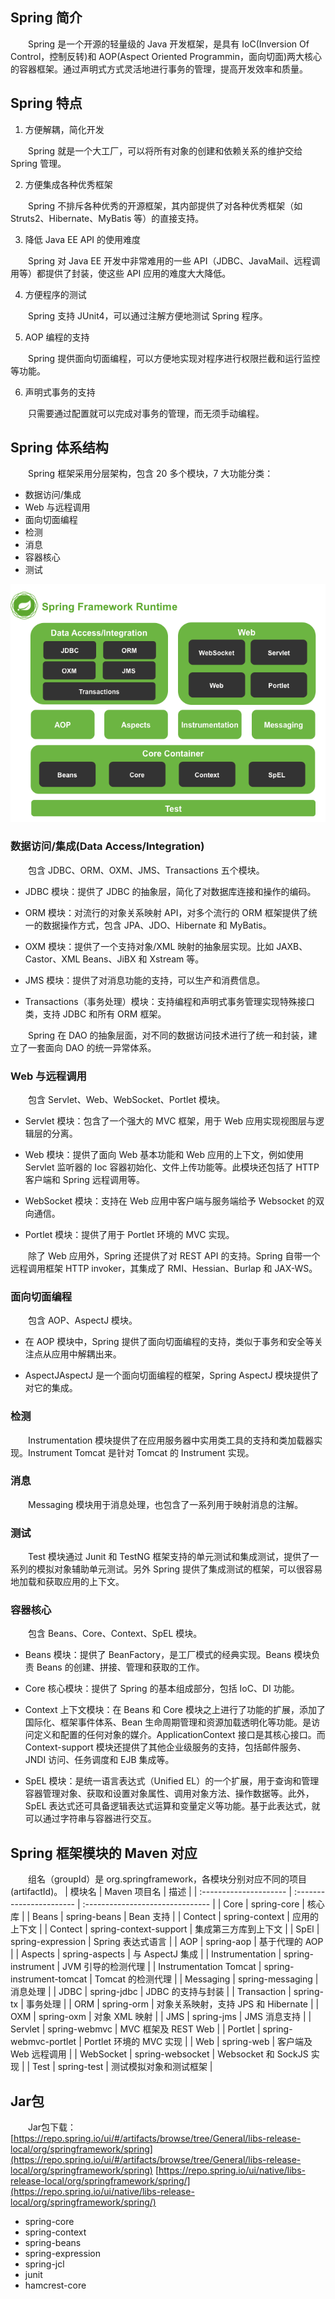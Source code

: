## Spring 简介

&emsp;&emsp;Spring 是一个开源的轻量级的 Java 开发框架，是具有 IoC(Inversion Of Control，控制反转)和 AOP(Aspect Oriented Programmin，面向切面)两大核心的容器框架。通过声明式方式灵活地进行事务的管理，提高开发效率和质量。

## Spring 特点

1. 方便解耦，简化开发

&emsp;&emsp;Spring 就是一个大工厂，可以将所有对象的创建和依赖关系的维护交给 Spring 管理。

2. 方便集成各种优秀框架

&emsp;&emsp;Spring 不排斥各种优秀的开源框架，其内部提供了对各种优秀框架（如 Struts2、Hibernate、MyBatis 等）的直接支持。

3. 降低 Java EE API 的使用难度

&emsp;&emsp;Spring 对 Java EE 开发中非常难用的一些 API（JDBC、JavaMail、远程调用等）都提供了封装，使这些 API 应用的难度大大降低。

4. 方便程序的测试

&emsp;&emsp;Spring 支持 JUnit4，可以通过注解方便地测试 Spring 程序。

5. AOP 编程的支持

&emsp;&emsp;Spring 提供面向切面编程，可以方便地实现对程序进行权限拦截和运行监控等功能。

6. 声明式事务的支持

&emsp;&emsp;只需要通过配置就可以完成对事务的管理，而无须手动编程。

## Spring 体系结构

&emsp;&emsp;Spring 框架采用分层架构，包含 20 多个模块，7 大功能分类：

- 数据访问/集成
- Web 与远程调用
- 面向切面编程
- 检测
- 消息
- 容器核心
- 测试

![spring体系结构](./img/spring_system.gif)

### 数据访问/集成(Data Access/Integration)

&emsp;&emsp;包含 JDBC、ORM、OXM、JMS、Transactions 五个模块。

- JDBC 模块：提供了 JDBC 的抽象层，简化了对数据库连接和操作的编码。

- ORM 模块：对流行的对象关系映射 API，对多个流行的 ORM 框架提供了统一的数据操作方式，包含 JPA、JDO、Hibernate 和 MyBatis。

- OXM 模块：提供了一个支持对象/XML 映射的抽象层实现。比如 JAXB、Castor、XML Beans、JiBX 和 Xstream 等。

- JMS 模块：提供了对消息功能的支持，可以生产和消费信息。

- Transactions（事务处理）模块：支持编程和声明式事务管理实现特殊接口类，支持 JDBC 和所有 ORM 框架。

&emsp;&emsp;Spring 在 DAO 的抽象层面，对不同的数据访问技术进行了统一和封装，建立了一套面向 DAO 的统一异常体系。

### Web 与远程调用

&emsp;&emsp;包含 Servlet、Web、WebSocket、Portlet 模块。

- Servlet 模块：包含了一个强大的 MVC 框架，用于 Web 应用实现视图层与逻辑层的分离。

- Web 模块：提供了面向 Web 基本功能和 Web 应用的上下文，例如使用 Servlet 监听器的 Ioc 容器初始化、文件上传功能等。此模块还包括了 HTTP 客户端和 Spring 远程调用等。

- WebSocket 模块：支持在 Web 应用中客户端与服务端给予 Websocket 的双向通信。

- Portlet 模块：提供了用于 Portlet 环境的 MVC 实现。

&emsp;&emsp;除了 Web 应用外，Spring 还提供了对 REST API 的支持。Spring 自带一个远程调用框架 HTTP invoker，其集成了 RMI、Hessian、Burlap 和 JAX-WS。

### 面向切面编程

&emsp;&emsp;包含 AOP、AspectJ 模块。

- 在 AOP 模块中，Spring 提供了面向切面编程的支持，类似于事务和安全等关注点从应用中解耦出来。

- AspectJAspectJ 是一个面向切面编程的框架，Spring AspectJ 模块提供了对它的集成。

### 检测

&emsp;&emsp;Instrumentation 模块提供了在应用服务器中实用类工具的支持和类加载器实现。Instrument Tomcat 是针对 Tomcat 的 Instrument 实现。

### 消息

&emsp;&emsp;Messaging 模块用于消息处理，也包含了一系列用于映射消息的注解。

### 测试

&emsp;&emsp;Test 模块通过 Junit 和 TestNG 框架支持的单元测试和集成测试，提供了一系列的模拟对象辅助单元测试。另外 Spring 提供了集成测试的框架，可以很容易地加载和获取应用的上下文。

### 容器核心

&emsp;&emsp;包含 Beans、Core、Context、SpEL 模块。

- Beans 模块：提供了 BeanFactory，是工厂模式的经典实现。Beans 模块负责 Beans 的创建、拼接、管理和获取的工作。

- Core 核心模块：提供了 Spring 的基本组成部分，包括 IoC、DI 功能。

- Context 上下文模块：在 Beans 和 Core 模块之上进行了功能的扩展，添加了国际化、框架事件体系、Bean 生命周期管理和资源加载透明化等功能。是访问定义和配置的任何对象的媒介。ApplicationContext 接口是其核心接口。而 Context-support 模块还提供了其他企业级服务的支持，包括邮件服务、JNDI 访问、任务调度和 EJB 集成等。

- SpEL 模块：是统一语言表达式（Unified EL）的一个扩展，用于查询和管理容器管理对象、获取和设置对象属性、调用对象方法、操作数据等。此外，SpEL 表达式还可具备逻辑表达式运算和变量定义等功能。基于此表达式，就可以通过字符串与容器进行交互。

## Spring 框架模块的 Maven 对应

&emsp;&emsp;组名（groupId）是 org.springframework，各模块分别对应不同的项目(artifactId)。
| 模块名 | Maven 项目名 | 描述 |
| :--------------------- | :----------------------- | :------------------------------- |
| Core | spring-core | 核心库 |
| Beans | spring-beans | Bean 支持 |
| Contect | spring-context | 应用的上下文 |
| Contect | spring-context-support | 集成第三方库到上下文 |
| SpEl | spring-expression | Spring 表达式语言 |
| AOP | spring-aop | 基于代理的 AOP |
| Aspects | spring-aspects | 与 AspectJ 集成 |
| Instrumentation | spring-instrument | JVM 引导的检测代理 |
| Instrumentation Tomcat | spring-instrument-tomcat | Tomcat 的检测代理 |
| Messaging | spring-messaging | 消息处理 |
| JDBC | spring-jdbc | JDBC 的支持与封装 |
| Transaction | spring-tx | 事务处理 |
| ORM | spring-orm | 对象关系映射，支持 JPS 和 Hibernate |
| OXM | spring-oxm | 对象 XML 映射 |
| JMS | spring-jms | JMS 消息支持 |
| Servlet | spring-webmvc | MVC 框架及 REST Web |
| Portlet | spring-webmvc-portlet | Portlet 环境的 MVC 实现 |
| Web | spring-web | 客户端及 Web 远程调用 |
| WebSocket | spring-websocket | Websocket 和 SockJS 实现 |
| Test | spring-test | 测试模拟对象和测试框架 |

## Jar包
&emsp;&emsp;Jar包下载：
[https://repo.spring.io/ui/#/artifacts/browse/tree/General/libs-release-local/org/springframework/spring](https://repo.spring.io/ui/#/artifacts/browse/tree/General/libs-release-local/org/springframework/spring)
[https://repo.spring.io/ui/native/libs-release-local/org/springframework/spring/](https://repo.spring.io/ui/native/libs-release-local/org/springframework/spring/)

* spring-core
* spring-context
* spring-beans
* spring-expression
* spring-jcl
* junit
* hamcrest-core